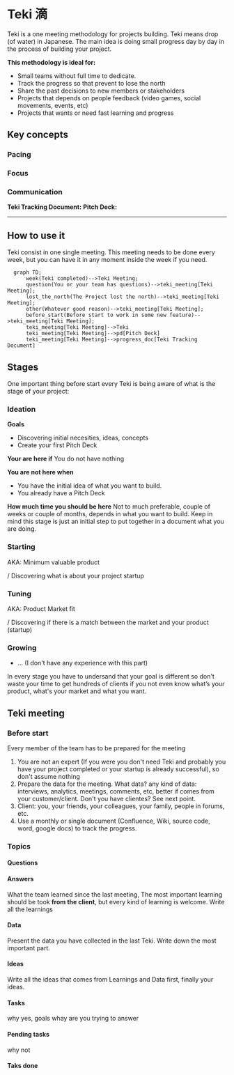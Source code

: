 # Teki 滴
Teki is a one meeting methodology for projects building.
Teki means drop (of water) in Japanese. The main idea is doing small progress day by day in the process of building your project.

**This methodology is ideal for:**

* Small teams without full time to dedicate.
* Track the progress so that prevent to lose the north
* Share the past decisions to new members or stakeholders
* Projects that depends on people feedback (video games, social movements, events, etc)
* Projects that wants or need fast learning and progress

## Key concepts

### Pacing

### Focus

### Communication
**Teki Tracking Document:**
**Pitch Deck:**

****

## How to use it

Teki consist in one single meeting. This meeting needs to be done every week, but you can have it in any moment inside the week if you need.

```mermaid
  graph TD;
      week(Teki completed)-->Teki Meeting;
      question(You or your team has questions)-->teki_meeting[Teki Meeting];
      lost_the_north(The Project lost the north)-->teki_meeting[Teki Meeting];
      other(Whatever good reason)-->teki_meeting[Teki Meeting];
      before_start(Before start to work in some new feature)-->teki_meeting[Teki Meeting];
      teki_meeting[Teki Meeting]-->Teki
      teki_meeting[Teki Meeting]-->pd[Pitch Deck]
      teki_meeting[Teki Meeting]-->progress_doc[Teki Tracking Document]
```

## Stages
One important thing before start every Teki is being aware of what is the stage of your project:

### Ideation
**Goals**
* Discovering initial necesities, ideas, concepts
* Create your first Pitch Deck

**Your are here if**
You do not have nothing

**You are not here when**
* You have the initial idea of what you want to build.
* You already have a Pitch Deck

**How much time you should be here**
Not to much preferable, couple of weeks or couple of months, depends in what you want to build. Keep in mind this stage is just an initial step to put together in a document what you are doing.

### Starting 
AKA: Minimum valuable product

/ Discovering what is about your project startup

### Tuning
AKA: Product Market fit

/ Discovering if there is a match between the market and your product (startup)

### Growing
* ... (I don't have any experience with this part)

In every stage you have to undersand that your goal is different so don't waste your time to get hundreds of clients if you not even know what’s your product, what's your market and what you want.

## Teki meeting

### Before start

Every member of the team has to be prepared for the meeting

1. You are not an expert (If you were you don't need Teki and probably you have your project completed or your startup is already successful), so don't assume nothing
2. Prepare the data for the meeting. What data? any kind of data: interviews, analytics, meetings, comments, etc, better if comes from your customer/client. Don't you have clientes? See next point.
3. Client: you, your friends, your colleagues, your family, people in forums, etc.
4. Use a monthly or single document (Confluence, Wiki, source code, word, google docs) to track the progress.

### Topics

#### Questions

#### Answers
What the team learned since the last meeting, The most important learning should be took **from the client**, but every kind of learning is welcome. Write all the learnings

#### Data
Present the data you have collected in the last Teki. Write down the most important part.

#### Ideas
Write all the ideas that comes from Learnings and Data first, finally your ideas.

#### Tasks
why yes, goals whay are you trying to answer

#### Pending tasks
why not

#### Taks done
